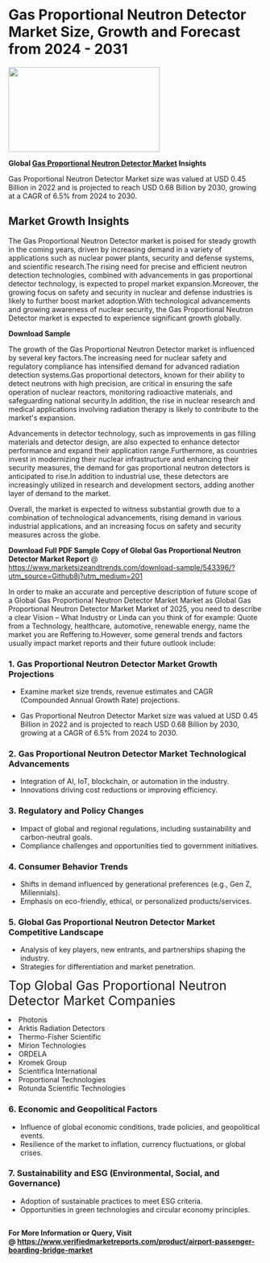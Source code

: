<H1>Gas Proportional Neutron Detector Market Size, Growth and Forecast from 2024 - 2031</H1><img class="aligncenter size-medium wp-image-584254" src="https://thirdeyenews.in/wp-content/uploads/2024/09/Global-Market-Research-300x168.jpeg" alt="" width="300" height="168" /><p><strong>Global&nbsp;<a href="https://www.marketsizeandtrends.com/download-sample/543396/?utm_source=Github8j?utm_medium=201">Gas Proportional Neutron Detector Market</a> Insights</strong></p><p>Gas Proportional Neutron Detector Market size was valued at USD 0.45 Billion in 2022 and is projected to reach USD 0.68 Billion by 2030, growing at a CAGR of 6.5% from 2024 to 2030.</p><p><h2>Market Growth Insights</h2> <p>The Gas Proportional Neutron Detector market is poised for steady growth in the coming years, driven by increasing demand in a variety of applications such as nuclear power plants, security and defense systems, and scientific research.The rising need for precise and efficient neutron detection technologies, combined with advancements in gas proportional detector technology, is expected to propel market expansion.Moreover, the growing focus on safety and security in nuclear and defense industries is likely to further boost market adoption.With technological advancements and growing awareness of nuclear security, the Gas Proportional Neutron Detector market is expected to experience significant growth globally.</p> <p><strong>Download Sample</strong></p> <p>The growth of the Gas Proportional Neutron Detector market is influenced by several key factors.The increasing need for nuclear safety and regulatory compliance has intensified demand for advanced radiation detection systems.Gas proportional detectors, known for their ability to detect neutrons with high precision, are critical in ensuring the safe operation of nuclear reactors, monitoring radioactive materials, and safeguarding national security.In addition, the rise in nuclear research and medical applications involving radiation therapy is likely to contribute to the market's expansion.</p> <p>Advancements in detector technology, such as improvements in gas filling materials and detector design, are also expected to enhance detector performance and expand their application range.Furthermore, as countries invest in modernizing their nuclear infrastructure and enhancing their security measures, the demand for gas proportional neutron detectors is anticipated to rise.In addition to industrial use, these detectors are increasingly utilized in research and development sectors, adding another layer of demand to the market.</p> <p>Overall, the market is expected to witness substantial growth due to a combination of technological advancements, rising demand in various industrial applications, and an increasing focus on safety and security measures across the globe.</p> <p><span class=""><strong>Download Full PDF Sample Copy of Global Gas Proportional Neutron Detector Market Report</strong> @ <a href="https://www.marketsizeandtrends.com/download-sample/543396/?utm_source=Github8j?utm_medium=201" target="_blank">https://www.marketsizeandtrends.com/download-sample/543396/?utm_source=Github8j?utm_medium=201</a></span></p><p>In order to make an accurate and perceptive description of future scope of a Global&nbsp;Gas Proportional Neutron Detector Market Market as Global&nbsp;Gas Proportional Neutron Detector Market Market of 2025, you need to describe a clear Vision &ndash; What Industry or Linda can you think of for example: Quote from a Technology, healthcare, automotive, renewable energy, name the market you are Reffering to.However, some general trends and factors usually impact market reports and their future outlook include:</p><h3>1.&nbsp;<strong>Gas Proportional Neutron Detector Market Growth Projections</strong></h3><ul><li>Examine market size trends, revenue estimates and CAGR (Compounded Annual Growth Rate) projections.</li><li><p>Gas Proportional Neutron Detector Market size was valued at USD 0.45 Billion in 2022 and is projected to reach USD 0.68 Billion by 2030, growing at a CAGR of 6.5% from 2024 to 2030.</p></li></ul><h3>2.&nbsp;<strong>Gas Proportional Neutron Detector Market Technological Advancements</strong></h3><ul><li>Integration of AI, IoT, blockchain, or automation in the industry.</li><li>Innovations driving cost reductions or improving efficiency.</li></ul><h3>3.&nbsp;<strong>Regulatory and Policy Changes</strong></h3><ul><li>Impact of global and regional regulations, including sustainability and carbon-neutral goals.</li><li>Compliance challenges and opportunities tied to government initiatives.</li></ul><h3>4.&nbsp;<strong>Consumer Behavior Trends</strong></h3><ul><li>Shifts in demand influenced by generational preferences (e.g., Gen Z, Millennials).</li><li>Emphasis on eco-friendly, ethical, or personalized products/services.</li></ul><h3>5.&nbsp;<strong>Global Gas Proportional Neutron Detector Market Competitive Landscape</strong></h3><ul><li>Analysis of key players, new entrants, and partnerships shaping the industry.</li><li>Strategies for differentiation and market penetration.</li></ul><p data-pm-slice="1 1 []"><span style="color: inherit; font-family: inherit; font-size: 25px;">Top Global Gas Proportional Neutron Detector Market Companies</span></p><div class="" data-test-id=""><p><li>Photonis</li><li> Arktis Radiation Detectors</li><li> Thermo-Fisher Scientific</li><li> Mirion Technologies</li><li> ORDELA</li><li> Kromek Group</li><li> Scientifica International</li><li> Proportional Technologies</li><li> Rotunda Scientific Technologies</li></p></div><h3>6.&nbsp;<strong>Economic and Geopolitical Factors</strong></h3><ul><li>Influence of global economic conditions, trade policies, and geopolitical events.</li><li>Resilience of the market to inflation, currency fluctuations, or global crises.</li></ul><h3>7.&nbsp;<strong>Sustainability and ESG (Environmental, Social, and Governance)</strong></h3><ul><li>Adoption of sustainable practices to meet ESG criteria.</li><li>Opportunities in green technologies and circular economy principles.</li></ul><h2><strong style="font-size: 14px;">For More Information or Query, Visit @&nbsp;</strong><a style="background-color: #ffffff; font-size: 14px;" href="https://www.marketsizeandtrends.com/report/gas-proportional-neutron-detector-market/" target="_blank">https://www.verifiedmarketreports.com/product/airport-passenger-boarding-bridge-market</a></h2>